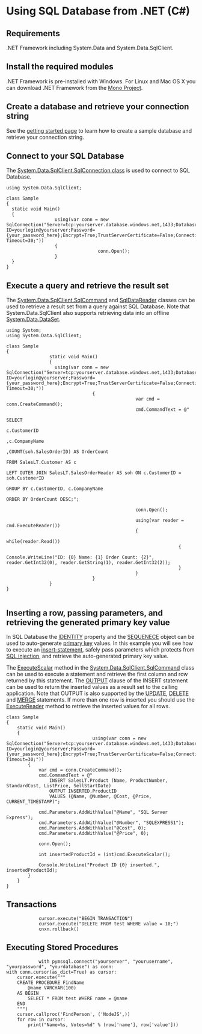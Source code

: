<properties
                pageTitle="Using SQL Database from .NET (C#)"
                description="Give a code sample you can use to connect to Azure SQL Database."
                services="sql-database"
                documentationCenter=""
                authors="tobiast"
                manager="jeffreyg"
                editor=""/>
 
 
<tags
                ms.service="sql-database"
                ms.workload="sql-database"
                ms.tgt_pltfrm="na"
                ms.devlang="python"
                ms.topic="article"
                ms.date="04/13/2015"
                ms.author="tobiast"/>
 
 
# Using SQL Database from .NET (C#)
 
 
## Requirements
 
.NET Framework including System.Data and System.Data.SqlClient.
 
 
## Install the required modules
 
.NET Framework is pre-installed with Windows. For Linux and Mac OS X you can download .NET Framework from the [Mono Project](http://www.mono-project.com/).
 
## Create a database and retrieve your connection string
 
See the [getting started page](http://example.com/) to learn how to create a sample database and retrieve your connection string. 
 
## Connect to your SQL Database
 
The [System.Data.SqlClient.SqlConnection class](https://msdn.microsoft.com/library/system.data.sqlclient.sqlconnection.aspx) is used to connect to SQL Database. 
 
```
using System.Data.SqlClient;
 
class Sample
{
  static void Main()
  {
                  using(var conn = new SqlConnection("Server=tcp:yourserver.database.windows.net,1433;Database=yourdatabase;User ID=yourlogin@yourserver;Password={your_password_here};Encrypt=True;TrustServerCertificate=False;Connection Timeout=30;"))
                  {
                                  conn.Open();  
                  }
  }
}             
```
 
## Execute a query and retrieve the result set
 
The [System.Data.SqlClient.SqlCommand](https://msdn.microsoft.com/library/system.data.sqlclient.sqlcommand.aspx) and [SqlDataReader](https://msdn.microsoft.com/library/system.data.sqlclient.sqldatareader.aspx) classes can be used to retrieve a result set from a query against SQL Database. Note that System.Data.SqlClient also supports retrieving data into an offline [System.Data.DataSet](https://msdn.microsoft.com/library/system.data.dataset.aspx).  
 
```
using System;
using System.Data.SqlClient;
 
class Sample
{
                static void Main()
                {
                  using(var conn = new SqlConnection("Server=tcp:yourserver.database.windows.net,1433;Database=yourdatabase;User ID=yourlogin@yourserver;Password={your_password_here};Encrypt=True;TrustServerCertificate=False;Connection Timeout=30;"))
                                {
                                                var cmd = conn.CreateCommand();
                                                cmd.CommandText = @"
                                                                                SELECT
                                                                                                c.CustomerID
                                                                                                ,c.CompanyName
                                                                                                ,COUNT(soh.SalesOrderID) AS OrderCount
                                                                                FROM SalesLT.Customer AS c
                                                                                LEFT OUTER JOIN SalesLT.SalesOrderHeader AS soh ON c.CustomerID = soh.CustomerID
                                                                                GROUP BY c.CustomerID, c.CompanyName
                                                                                ORDER BY OrderCount DESC;";
 
                                                conn.Open();    
                               
                                                using(var reader = cmd.ExecuteReader())
                                                {
                                                                while(reader.Read())
                                                                {
                                                                                Console.WriteLine("ID: {0} Name: {1} Order Count: {2}", reader.GetInt32(0), reader.GetString(1), reader.GetInt32(2));
                                                                }
                                                }                                                                             
                                }
                }
}
 
```
 
 
## Inserting a row, passing parameters, and retrieving the generated primary key value
 
In SQL Database the [IDENTITY](https://msdn.microsoft.com/library/ms186775.aspx) property and the [SEQUENECE](https://msdn.microsoft.com/library/ff878058.aspx) object can be used to auto-generate [primary key](https://msdn.microsoft.com/library/ms179610.aspx) values. In this example you will see how to execute an [insert-statement](https://msdn.microsoft.com/library/ms174335.aspx), safely pass parameters which protects from [SQL injection](https://msdn.microsoft.com/magazine/cc163917.aspx), and retrieve the auto-generated primary key value. 
 
The [ExecuteScalar](https://msdn.microsoft.com/library/system.data.sqlclient.sqlcommand.executescalar.aspx) method in the [System.Data.SqlClient.SqlCommand](https://msdn.microsoft.com/library/system.data.sqlclient.sqlcommand.aspx) class can be used to execute a statement and retrieve the first column and row returned by this statement. The [OUTPUT](https://msdn.microsoft.com/library/ms177564.aspx) clause of the INSERT statement can be used to return the inserted values as a result set to the calling application. Note that OUTPUT is also supported by the [UPDATE](https://msdn.microsoft.com/library/ms177523.aspx), [DELETE](https://msdn.microsoft.com/library/ms189835.aspx) and [MERGE](https://msdn.microsoft.com/library/bb510625.aspx) statements. If more than one row is inserted you should use the [ExecuteReader](https://msdn.microsoft.com/library/system.data.sqlclient.sqlcommand.executereader.aspx) method to retrieve the inserted values for all rows.
 
```
class Sample
{
    static void Main()
    {
                                using(var conn = new SqlConnection("Server=tcp:yourserver.database.windows.net,1433;Database=yourdatabase;User ID=yourlogin@yourserver;Password={your_password_here};Encrypt=True;TrustServerCertificate=False;Connection Timeout=30;"))
        {
            var cmd = conn.CreateCommand();
            cmd.CommandText = @"
                INSERT SalesLT.Product (Name, ProductNumber, StandardCost, ListPrice, SellStartDate)
                OUTPUT INSERTED.ProductID
                VALUES (@Name, @Number, @Cost, @Price, CURRENT_TIMESTAMP)";
 
            cmd.Parameters.AddWithValue("@Name", "SQL Server Express");
            cmd.Parameters.AddWithValue("@Number", "SQLEXPRESS1");
            cmd.Parameters.AddWithValue("@Cost", 0);
            cmd.Parameters.AddWithValue("@Price", 0);
 
            conn.Open();
 
            int insertedProductId = (int)cmd.ExecuteScalar();
 
            Console.WriteLine("Product ID {0} inserted.", insertedProductId);
        }
    }
}
```
 
## Transactions
 
 
                cursor.execute("BEGIN TRANSACTION")
                cursor.execute("DELETE FROM test WHERE value = 10;")
                cnxn.rollback()
 
## Executing Stored Procedures
 
 
                with pymssql.connect("yourserver", "yourusername", "yourpassword", "yourdatabase") as conn:
    with conn.cursor(as_dict=True) as cursor:
        cursor.execute("""
        CREATE PROCEDURE FindName
            @name VARCHAR(100)
        AS BEGIN
            SELECT * FROM test WHERE name = @name
        END
        """)
        cursor.callproc('FindPerson', ('NodeJS',))
        for row in cursor:
            print("Name=%s, Votes=%d" % (row['name'], row['value']))
